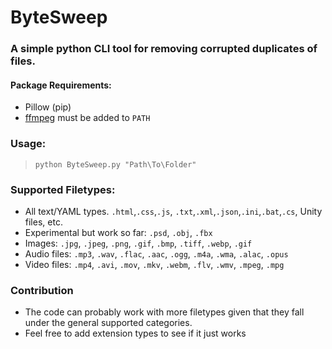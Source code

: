 # ByteSweep
### A simple python CLI tool for removing corrupted duplicates of files.

#### Package Requirements:
- Pillow (pip)
- [ffmpeg](https://www.ffmpeg.org) must be added to `PATH`

### Usage:
> `python ByteSweep.py "Path\To\Folder"`
### Supported Filetypes:
- All text/YAML types. `.html`,`.css`,`.js`, `.txt`,`.xml`,`.json`,`.ini`,`.bat`,`.cs`, Unity files, etc.
- Experimental but work so far: `.psd`, `.obj`, `.fbx`
- Images: `.jpg`, `.jpeg`, `.png`, `.gif`, `.bmp`, `.tiff`, `.webp`, `.gif`
- Audio files: `.mp3`, `.wav`, `.flac`, `.aac`, `.ogg`, `.m4a`, `.wma`, `.alac`, `.opus`
- Video files: `.mp4`, `.avi`, `.mov`, `.mkv`, `.webm`, `.flv`, `.wmv`, `.mpeg`, `.mpg`

### Contribution
- The code can probably work with more filetypes given that they fall under the general supported categories.
- Feel free to add extension types to see if it just works
